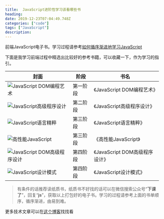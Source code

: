 ```yaml
---
title:  JavaScript进阶性学习该看哪些书
heading: 
date: 2019-12-23T07:04:49.748Z
categories: ["code"]
tags: ["JavaScript"]
description: 
---
```


前端JavaScript电子书。学习过程请参考[如何循序渐进地学习JavaScript](https://sxy91.com/posts/how-to-learn-javascript/)

下面是我学习前端过程中精选出比较好的参考书籍，可以收藏一下，作为学习的指引。

|封面|阶段|书名|
--------|------|------|
|![JavaScript DOM编程艺术](https://gitee.com/smile365/blogimg/raw/master/sxy91/1577087288354.png)|第一阶段|《JavaScript DOM编程艺术》| 
|![JavaScript高级程序设计](https://gitee.com/smile365/blogimg/raw/master/sxy91/1577087248874.png)|第二阶段|《JavaScript高级程序设计》| 
|![JavaScript语言精粹](https://gitee.com/smile365/blogimg/raw/master/sxy91/1577087212121.png)|第三阶段|《JavaScript语言精粹》|
|![高性能JavaScript](https://gitee.com/smile365/blogimg/raw/master/sxy91/1577087180321.png)|第三阶段|《高性能JavaScript》| 
|![JavaScript DOM高级程序设计](https://gitee.com/smile365/blogimg/raw/master/sxy91/1577087143800.png)|第四阶段|《JavaScript DOM高级程序设计》|
|![JavaScript设计模式](https://gitee.com/smile365/blogimg/raw/master/sxy91/1577087084251.png)|第四阶段|《JavaScript设计模式》| 



> 有条件的话推荐读纸质书，纸质书不好找的话可以在微信搜索公众号“**下课了**”，回复“**js**”，获取以上打包好的电子书。学习的过程请参考上面的书单顺序，循序渐进，由易到难。


更多技术文章可以在[这个博客](https://sxy91.com/)找找看

